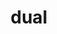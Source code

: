 ---
category: 4-letters
denotation: null
name: dual
reference_link: https://www.etymonline.com/word/dual
root_language: null
root_name: null
title: dual
type: free
word_sums:
- respelling: dual
  sum: 'Dual + '
---